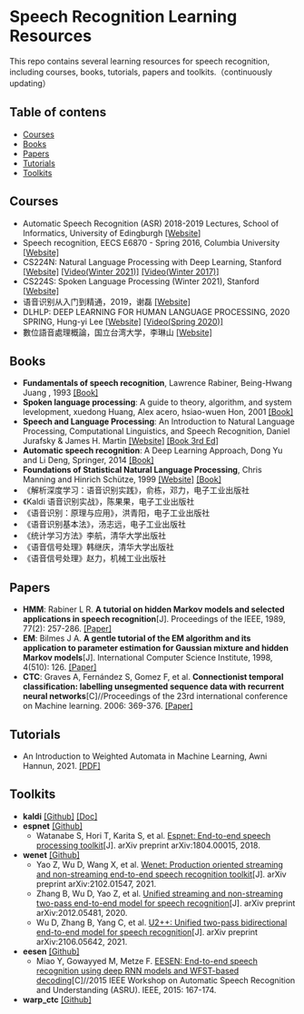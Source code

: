 # Speech Recognition Learning Resources

This repo contains several learning resources for speech recognition, including courses, books, tutorials, papers and toolkits.（continuously updating）

## Table of contens
- [Courses](#Courses)
- [Books](#Books)
- [Papers](#Papers)
- [Tutorials](#Tutorials)
- [Toolkits](#Toolkits)



## Courses

- Automatic Speech Recognition (ASR) 2018-2019 Lectures, School of Informatics, University of Edingburgh [[Website]](http://www.inf.ed.ac.uk/teaching/courses/asr/lectures-2019.html)
- Speech recognition, EECS E6870 - Spring 2016, Columbia University [[Website]](https://www.ee.columbia.edu/~stanchen/spring16/e6870/outline.html)
- CS224N: Natural Language Processing with Deep Learning, Stanford [[Website]](http://web.stanford.edu/class/cs224n/) [[Video(Winter 2021)]](https://www.youtube.com/playlist?list=PLoROMvodv4rOSH4v6133s9LFPRHjEmbmJ) [[Video(Winter 2017)]](https://www.youtube.com/watch?v=OQQ-W_63UgQ&list=PL3FW7Lu3i5Jsnh1rnUwq_TcylNr7EkRe6&index=1&t=77s)
- CS224S: Spoken Language Processing (Winter 2021), Stanford [[Website]](https://web.stanford.edu/class/cs224s/)
- 语音识别从入门到精通，2019，谢磊 [[Website]](https://www.shenlanxueyuan.com/course/381)
- DLHLP: DEEP LEARNING FOR HUMAN LANGUAGE PROCESSING, 2020 SPRING, Hung-yi Lee [[Website]](https://speech.ee.ntu.edu.tw/~hylee/dlhlp/2020-spring.php) [[Video(Spring 2020)]](https://www.youtube.com/playlist?list=PLJV_el3uVTsO07RpBYFsXg-bN5Lu0nhdG)
- 數位語音處理概論，国立台湾大学，李琳山 [[Website]](http://ocw.aca.ntu.edu.tw/ntu-ocw/ocw/cou/104S204)


## Books

- **Fundamentals of speech recognition**, Lawrence Rabiner, Being-Hwang Juang , 1993 [[Book]](book/Fundamentals_of_speech_recognition_1993.pdf)
- **Spoken language processing**: A guide to theory, algorithm, and system levelopment,  xuedong Huang, Alex acero, hsiao-wuen Hon, 2001 [[Book]](book/Spoken_Language_Processing_2001.pdf)
- **Speech and Language Processing**: An Introduction to Natural Language Processing, Computational Linguistics, and Speech Recognition, Daniel Jurafsky & James H. Martin [[Website]](https://web.stanford.edu/~jurafsky/slp3/) [[Book 3rd Ed]](book/stanford_slp3.pdf)
- **Automatic speech recognition**: A Deep Learning Approach, Dong Yu and Li Deng, Springer, 2014 [[Book]](book/automatic_speech_recognition_yu2015.pdf)
- **Foundations of Statistical Natural Language Processing**, Chris Manning and Hinrich Schütze, 1999 [[Website]](https://nlp.stanford.edu/fsnlp/) [[Book]](book/foundations_Of_Natural_Language_Processing_1999.pdf)
- 《解析深度学习：语音识别实践》，俞栋，邓力，电子工业出版社
- 《Kaldi 语音识别实战》，陈果果，电子工业出版社
- 《语音识别：原理与应用》，洪青阳，电子工业出版社
- 《语音识别基本法》，汤志远，电子工业出版社
- 《统计学习方法》李航，清华大学出版社
- 《语音信号处理》韩继庆，清华大学出版社
- 《语音信号处理》赵力，机械工业出版社

## Papers

- **HMM**: Rabiner L R. **A tutorial on hidden Markov models and selected applications in speech recognition**[J]. Proceedings of the IEEE, 1989, 77(2): 257-286. [[Paper]](https://courses.physics.illinois.edu/ece417/fa2017/rabiner89.pdf)
- **EM**: Bilmes J A. **A gentle tutorial of the EM algorithm and its application to parameter estimation for Gaussian mixture and hidden Markov models**[J]. International Computer Science Institute, 1998, 4(510): 126. [[Paper]](http://www.leap.ee.iisc.ac.in/sriram/teaching/MLSP_18/refs/GMM_Bilmes.pdf)
- **CTC**: Graves A, Fernández S, Gomez F, et al. **Connectionist temporal classification: labelling unsegmented sequence data with recurrent neural networks**[C]//Proceedings of the 23rd international conference on Machine learning. 2006: 369-376. [[Paper]](https://www.cs.toronto.edu/~graves/icml_2006.pdf)

## Tutorials

- An Introduction to Weighted Automata in Machine Learning, Awni Hannun, 2021. [[PDF]](https://awnihannun.com/writing/automata_ml/automata_in_machine_learning.pdf)

## Toolkits

- **kaldi** [[Github]](https://github.com/kaldi-asr/kaldi) [[Doc]](http://kaldi-asr.org/doc/)
- **espnet** [[Github]](https://github.com/espnet/espnet)
  - Watanabe S, Hori T, Karita S, et al. [Espnet: End-to-end speech processing toolkit](https://arxiv.org/abs/1804.00015)[J]. arXiv preprint arXiv:1804.00015, 2018.
- **wenet** [[Github]](https://github.com/wenet-e2e/wenet)
  - Yao Z, Wu D, Wang X, et al. [Wenet: Production oriented streaming and non-streaming end-to-end speech recognition toolkit](https://arxiv.org/abs/2102.01547)[J]. arXiv preprint arXiv:2102.01547, 2021.
  - Zhang B, Wu D, Yao Z, et al. [Unified streaming and non-streaming two-pass end-to-end model for speech recognition](https://arxiv.org/abs/2012.05481)[J]. arXiv preprint arXiv:2012.05481, 2020.
  - Wu D, Zhang B, Yang C, et al. [U2++: Unified two-pass bidirectional end-to-end model for speech recognition](https://arxiv.org/abs/2106.05642)[J]. arXiv preprint arXiv:2106.05642, 2021.
- **eesen** [[Github]](https://github.com/srvk/eesen)
  - Miao Y, Gowayyed M, Metze F. [EESEN: End-to-end speech recognition using deep RNN models and WFST-based decoding](https://arxiv.org/abs/1507.08240)[C]//2015 IEEE Workshop on Automatic Speech Recognition and Understanding (ASRU). IEEE, 2015: 167-174.
- **warp_ctc** [[Github]](https://github.com/baidu-research/warp-ctc)
